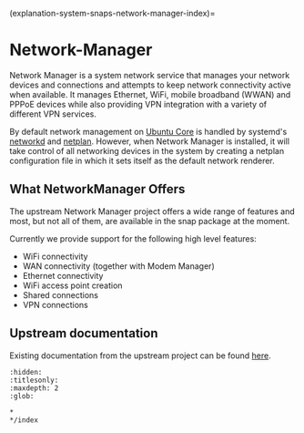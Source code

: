 (explanation-system-snaps-network-manager-index)=
# Network-Manager

Network Manager is a system network service that manages your network devices and connections and attempts to keep network connectivity active when available. It manages Ethernet, WiFi, mobile broadband (WWAN) and PPPoE devices while also providing VPN integration with a variety of different VPN services.

By default network management on [Ubuntu Core](https://www.ubuntu.com/core) is handled by systemd's [networkd](https://www.freedesktop.org/software/systemd/man/systemd-networkd.service.html) and [netplan](https://launchpad.net/netplan). However, when Network Manager is installed, it will take control of all networking devices in the system by creating a netplan configuration file in which it sets itself as the default network renderer.

## What NetworkManager Offers

The upstream Network Manager project offers a wide range of features and most, but not all of them, are available in the snap package at the moment.

Currently we provide support for the following high level features:

* WiFi connectivity
* WAN connectivity (together with Modem Manager)
* Ethernet connectivity
* WiFi access point creation
* Shared connections
* VPN connections

## Upstream documentation

Existing documentation from the upstream project can be found [here](https://wiki.gnome.org/Projects/NetworkManager).


```{toctree}
:hidden:
:titlesonly:
:maxdepth: 2
:glob:

*
*/index

